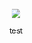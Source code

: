 <p align="center"> <img src="https://i.pinimg.com/originals/7d/e5/d7/7de5d72b1545a8622fb31e2ed95649ff.gif">
<p align="center"> test

